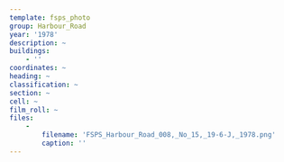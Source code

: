 ```yaml
---
template: fsps_photo
group: Harbour_Road
year: '1978'
description: ~
buildings:
    - ''
coordinates: ~
heading: ~
classification: ~
section: ~
cell: ~
film_roll: ~
files:
    -
        filename: 'FSPS_Harbour_Road_008,_No_15,_19-6-J,_1978.png'
        caption: ''
---
```

